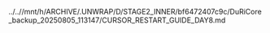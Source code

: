 ../..//mnt/h/ARCHIVE/.UNWRAP/D/STAGE2_INNER/bf6472407c9c/DuRiCore_backup_20250805_113147/CURSOR_RESTART_GUIDE_DAY8.md